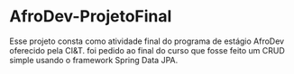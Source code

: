 # AfroDev-ProjetoFinal
Esse projeto consta como atividade final do programa de estágio AfroDev oferecido pela CI&amp;T. foi pedido ao final do curso que fosse feito um CRUD simple usando o framework Spring Data JPA.
